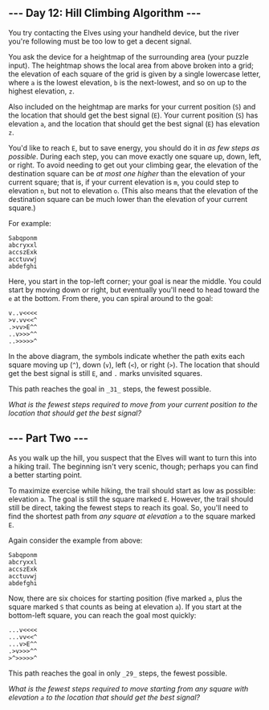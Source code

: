 ﻿
## --- Day 12: Hill Climbing Algorithm ---

You try contacting the Elves using your  handheld device, but the river you're following must be too low to get a decent signal.

You ask the device for a heightmap of the surrounding area (your puzzle input). The heightmap shows the local area from above broken into a grid; the elevation of each square of the grid is given by a single lowercase letter, where  `a`  is the lowest elevation,  `b`  is the next-lowest, and so on up to the highest elevation,  `z`.

Also included on the heightmap are marks for your current position (`S`) and the location that should get the best signal (`E`). Your current position (`S`) has elevation  `a`, and the location that should get the best signal (`E`) has elevation  `z`.

You'd like to reach  `E`, but to save energy, you should do it in  _as few steps as possible_. During each step, you can move exactly one square up, down, left, or right. To avoid needing to get out your climbing gear, the elevation of the destination square can be  _at most one higher_  than the elevation of your current square; that is, if your current elevation is  `m`, you could step to elevation  `n`, but not to elevation  `o`. (This also means that the elevation of the destination square can be much lower than the elevation of your current square.)

For example:

```
Sabqponm
abcryxxl
accszExk
acctuvwj
abdefghi

```

Here, you start in the top-left corner; your goal is near the middle. You could start by moving down or right, but eventually you'll need to head toward the  `e`  at the bottom. From there, you can spiral around to the goal:

```
v..v<<<<
>v.vv<<^
.>vv>E^^
..v>>>^^
..>>>>>^

```

In the above diagram, the symbols indicate whether the path exits each square moving up (`^`), down (`v`), left (`<`), or right (`>`). The location that should get the best signal is still  `E`, and  `.`  marks unvisited squares.

This path reaches the goal in  `_31_`  steps, the fewest possible.

_What is the fewest steps required to move from your current position to the location that should get the best signal?_


## --- Part Two ---

As you walk up the hill, you suspect that the Elves will want to turn this into a hiking trail. The beginning isn't very scenic, though; perhaps you can find a better starting point.

To maximize exercise while hiking, the trail should start as low as possible: elevation  `a`. The goal is still the square marked  `E`. However, the trail should still be direct, taking the fewest steps to reach its goal. So, you'll need to find the shortest path from  _any square at elevation  `a`_  to the square marked  `E`.

Again consider the example from above:

```
Sabqponm
abcryxxl
accszExk
acctuvwj
abdefghi

```

Now, there are six choices for starting position (five marked  `a`, plus the square marked  `S`  that counts as being at elevation  `a`). If you start at the bottom-left square, you can reach the goal most quickly:

```
...v<<<<
...vv<<^
...v>E^^
.>v>>>^^
>^>>>>>^

```

This path reaches the goal in only  `_29_`  steps, the fewest possible.

_What is the fewest steps required to move starting from any square with elevation  `a`  to the location that should get the best signal?_
